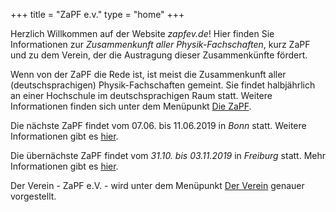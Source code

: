 +++
title = "ZaPF e.v."
type  = "home"
+++

Herzlich Willkommen auf der Website *zapfev.de*! Hier finden Sie Informationen zur *Zusammenkunft aller Physik-Fachschaften*, kurz ZaPF und zu dem Verein, der die Austragung dieser Zusammenkünfte fördert.

Wenn von der ZaPF die Rede ist, ist meist die Zusammenkunft aller (deutschsprachigen) Physik-Fachschaften gemeint. Sie findet halbjährlich an einer Hochschule im deutschsprachigen Raum statt. Weitere Informationen finden sich unter dem Menüpunkt [Die ZaPF](./zapf "Die ZaPF").

Die nächste ZaPF findet vom 07.06. bis 11.06.2019 in *Bonn* statt. Weitere Informationen gibt es [hier](https://zapf.wiki/SoSe19 "ZaPF Sommer19 Bonn").

Die übernächste ZaPF findet vom *31.10. bis 03.11.2019* in *Freiburg* statt. Mehr Informationen gibt es [hier](https://zapf.wiki/WiSe19 "ZaPF Winter19 Freiburg").

Der Verein - ZaPF e.V. - wird unter dem Menüpunkt [Der Verein](./verein "Der Verein") genauer vorgestellt.
